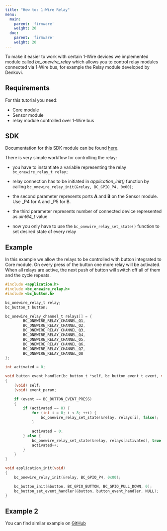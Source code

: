 ```yaml
---
title: "How to: 1-Wire Relay"
menu:
  main:
    parent: 'firmware'
    weight: 20
  doc:
    parent: 'firmware'
    weight: 20
---
```


To make it easier to work with certain 1-Wire devices we implemented module called *bc_onewire_relay* which allows you to control relay modules connected via 1-Wire bus, for example the Relay module developed by Denkovi.


## Requirements
For this tutorial you need:

- Core module
- Sensor module
- relay module controlled over 1-Wire bus

## SDK

Documentation for this SDK module can be found [here](https://sdk.bigclown.com/group__bc__onewire__relay.html).

There is very simple workflow for controlling the relay:

- you have to instantiate a variable representing the relay ```bc_onewire_relay_t relay;```
- relay connection has to be initiated in *application_init()* function by calling
```bc_onewire_relay_init(&relay, BC_GPIO_P4, 0x00);```

 - the second parameter represents ports **A** and **B** on the Sensor module. Use _P4 for A and _P5 for B.
 - the third parameter represents number of connected device represented as *uint64_t* value
- now you only have to use the `bc_onewire_relay_set_state()` function to set desired state of every relay


## Example
In this example we allow the relays to be controlled with button integrated to Core module. On every press of the button one more relay will be activated. When all relays are active, the next push of button will switch off all of them and the cycle repeats.


```c
#include <application.h>
#include <bc_onewire_relay.h>
#include <bc_button.h>

bc_onewire_relay_t relay;
bc_button_t button;

bc_onewire_relay_channel_t relays[] = {
        BC_ONEWIRE_RELAY_CHANNEL_Q1,
        BC_ONEWIRE_RELAY_CHANNEL_Q2,
        BC_ONEWIRE_RELAY_CHANNEL_Q3,
        BC_ONEWIRE_RELAY_CHANNEL_Q4,
        BC_ONEWIRE_RELAY_CHANNEL_Q5,
        BC_ONEWIRE_RELAY_CHANNEL_Q6,
        BC_ONEWIRE_RELAY_CHANNEL_Q7,
        BC_ONEWIRE_RELAY_CHANNEL_Q8
};

int activated = 0;

void button_event_handler(bc_button_t *self, bc_button_event_t event, void *event_param)
{
    (void) self;
    (void) event_param;

    if (event == BC_BUTTON_EVENT_PRESS)
    {
        if (activated == 8) {
            for (int i = 0; i < 8; ++i) {
                bc_onewire_relay_set_state(&relay, relays[i], false);
            }

            activated = 0;
        } else {
            bc_onewire_relay_set_state(&relay, relays[activated], true);
            activated++;
        }
    }
}

void application_init(void)
{
    bc_onewire_relay_init(&relay, BC_GPIO_P4, 0x00);

    bc_button_init(&button, BC_GPIO_BUTTON, BC_GPIO_PULL_DOWN, 0);
    bc_button_set_event_handler(&button, button_event_handler, NULL);
}


```

## Example 2
You can find similar example on [GitHub](https://github.com/bigclownlabs/bcf-sdk/tree/master/_examples/onewire-relay)
